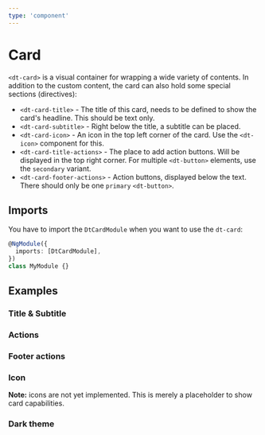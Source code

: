 ```yaml
---
type: 'component'
---
```


# Card

`<dt-card>` is a visual container for wrapping a wide variety of contents.
In addition to the custom content, the card can also hold some special sections (directives):

- `<dt-card-title>` - The title of this card, needs to be defined to show the card's headline. This should be text only.
- `<dt-card-subtitle>` - Right below the title, a subtitle can be placed.
- `<dt-card-icon>` - An icon in the top left corner of the card. Use the `<dt-icon>` component for this.
- `<dt-card-title-actions>` - The place to add action buttons. Will be displayed in the top right corner. For multiple `<dt-button>` elements, use the `secondary` variant.
- `<dt-card-footer-actions>` - Action buttons, displayed below the text. There should only be one `primary` `<dt-button>`.

<docs-source-example example="CardDefaultExample"></docs-source-example>

## Imports

You have to import the `DtCardModule` when you want to use the `dt-card`:

```typescript
@NgModule({
  imports: [DtCardModule],
})
class MyModule {}
```

## Examples

### Title & Subtitle

<docs-source-example example="CardSubtitleExample"></docs-source-example>

### Actions

<docs-source-example example="CardActionButtonsExample"></docs-source-example>

### Footer actions

<docs-source-example example="CardFooterActionsExample"></docs-source-example>

### Icon

**Note:** icons are not yet implemented. This is merely a placeholder to show card capabilities.

<docs-source-example example="CardIconExample"></docs-source-example>

### Dark theme

<docs-source-example example="CardDarkExample" themedark="true"></docs-source-example>
